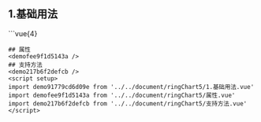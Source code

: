 ## 1.基础用法
<demo91779cd6d09e />
```vue{4}
<template>
    <ring-chart-5 ref="chartRef" v-bind="chartOption"></ring-chart-5>
</template>

<script setup>
import { ref, onMounted } from 'vue';

const chartRef = ref();

const seriesData = [
    { value: 1048, name: '正常' },
    { value: 735, name: '故障' },
    { value: 580, name: '告警' },
    { value: 484, name: '离线' },
    { value: 123, name: '危险' }
];
// 组合配置项
const chartOption = {
    seriesData
};

onMounted(() => chartRef.value.renderChart());
</script>
<style lang="scss" scoped>
.zrx-chart {
    height: 664px;
    background-color: rgb(3, 43, 68);
}
</style>
```
## 属性
<demofee9f1d5143a />
## 支持方法
<demo217b6f2defcb />
<script setup>
import demo91779cd6d09e from '../../document/ringChart5/1.基础用法.vue'
import demofee9f1d5143a from '../../document/ringChart5/属性.vue'
import demo217b6f2defcb from '../../document/ringChart5/支持方法.vue'
</script>